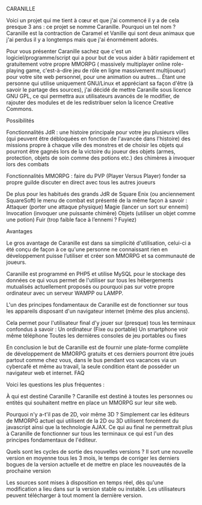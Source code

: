 CARANILLE

Voici un projet qui me tient à cœur et que j'ai commencé il y a de cela presque 3 ans : ce projet se nomme Caranille. Pourquoi un tel nom ? Caranille est la contraction de Caramel et Vanille qui sont deux animaux que j'ai perdus il y a longtemps mais que j'ai énormément adorés.

Pour vous présenter Caranille sachez que c'est un logiciel/programme/script qui a pour but de vous aider à bâtir rapidement et gratuitement votre propre MMORPG ( massively multiplayer online role-playing game, c'est-à-dire jeu de rôle en ligne massivement multijoueur) pour votre site web personnel, pour une animation ou autres… Étant une personne qui utilise uniquement GNU/Linux et appréciant sa façon d'être (à savoir le partage des sources), j'ai décidé de mettre Caranille sous licence GNU GPL, ce qui permettra aux utilisateurs avancés de le modifier, de rajouter des modules et de les redistribuer selon la licence Creative Commons.

Possibilités

Fonctionnalités JdR :
une histoire principale pour votre jeu
plusieurs villes (qui peuvent être débloquées en fonction de l'avancée dans l'histoire)
des missions propre à chaque ville
des monstres et de choisir les objets qui pourront être gagnés lors de la victoire du joueur
des objets (armes, protection, objets de soin comme des potions etc.)
des chimères à invoquer lors des combats


Fonctionnalités MMORPG :
faire du PVP (Player Versus Player)
fonder sa propre guilde
discuter en direct avec tous les autres joueurs


De plus pour les habitués des grands JdR de Square Enix (ou anciennement SquareSoft) le menu de combat est présenté de la même façon à savoir :
Attaquer (porter une attaque physique)
Magie (lancer un sort sur ennemi)
Invocation (invoquer une puissante chimère)
Objets (utiliser un objet comme une potion)
Fuir (trop faible face à l’ennemi ? Fuyiez)


Avantages

Le gros avantage de Caranille est dans sa simplicité d'utilisation, celui-ci a été conçu de façon à ce qu'une personne ne connaissant rien en développement puisse l’utiliser et créer son MMORPG et sa communauté de joueurs.

Caranille est programmé en PHP5 et utilise MySQL pour le stockage des données ce qui vous permet de l'utiliser sur tous les hébergements mutualisés actuellement proposés ou pourquoi pas sur votre propre ordinateur avec un serveur WAMPP ou LAMPP.

L'un des principes fondamentaux de Caranille est de fonctionner sur tous les appareils disposant d'un navigateur internet (même des plus anciens).

Cela permet pour l'utilisateur final d'y jouer sur (presque) tous les terminaux confondus à savoir :
Un ordinateur (Fixe ou portable)
Un smartphone voir même téléphone
Toutes les dernières consoles de jeu portables ou fixes


En conclusion le but de Caranille est de fournir une plate-forme complète de développement de MMORPG gratuits et ces derniers pourront être joués partout comme chez vous, dans le bus pendant vos vacances via un cybercafé et même au travail, la seule condition étant de posséder un navigateur web et internet. FAQ

Voici les questions les plus fréquentes :

À qui est destiné Caranille ?
Caranille est destiné à toutes les personnes ou entités qui souhaitent mettre en place un MMORPG sur leur site web.


Pourquoi n'y a-t'il pas de 2D, voir même 3D ?
Simplement car les éditeurs de MMORPG actuel qui utilisent de la 2D ou 3D utilisent forcément du javascript ainsi que la technologie AJAX. Ce qui au final ne permettrait plus à Caranille de fonctionner sur tous les terminaux ce qui est l'un des principes fondamentaux de l'éditeur.


Quels sont les cycles de sortie des nouvelles versions ?
Il sort une nouvelle version en moyenne tous les 3 mois, le temps de corriger les derniers bogues de la version actuelle et de mettre en place les nouveautés de la prochaine version


Les sources sont mises à disposition en temps réel, dès qu'une modification a lieu dans sur la version stable ou instable. Les utilisateurs peuvent télécharger à tout moment la dernière version.
